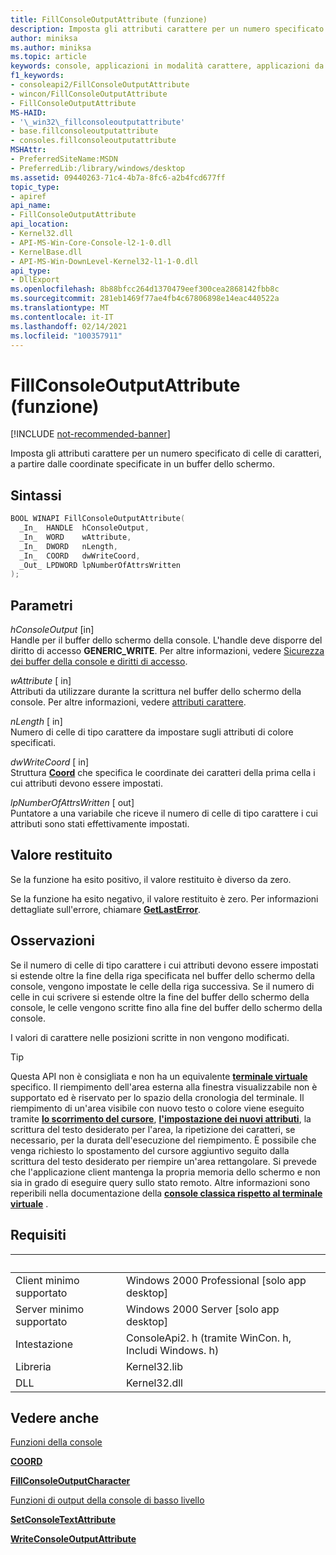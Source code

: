 ```yaml
---
title: FillConsoleOutputAttribute (funzione)
description: Imposta gli attributi carattere per un numero specificato di celle di caratteri, a partire dalle coordinate specificate in un buffer dello schermo.
author: miniksa
ms.author: miniksa
ms.topic: article
keywords: console, applicazioni in modalità carattere, applicazioni da riga di comando, applicazioni di terminale, api della console
f1_keywords:
- consoleapi2/FillConsoleOutputAttribute
- wincon/FillConsoleOutputAttribute
- FillConsoleOutputAttribute
MS-HAID:
- '\_win32\_fillconsoleoutputattribute'
- base.fillconsoleoutputattribute
- consoles.fillconsoleoutputattribute
MSHAttr:
- PreferredSiteName:MSDN
- PreferredLib:/library/windows/desktop
ms.assetid: 09440263-71c4-4b7a-8fc6-a2b4fcd677ff
topic_type:
- apiref
api_name:
- FillConsoleOutputAttribute
api_location:
- Kernel32.dll
- API-MS-Win-Core-Console-l2-1-0.dll
- KernelBase.dll
- API-MS-Win-DownLevel-Kernel32-l1-1-0.dll
api_type:
- DllExport
ms.openlocfilehash: 8b88bfcc264d1370479eef300cea2868142fbb8c
ms.sourcegitcommit: 281eb1469f77ae4fb4c67806898e14eac440522a
ms.translationtype: MT
ms.contentlocale: it-IT
ms.lasthandoff: 02/14/2021
ms.locfileid: "100357911"
---
```

# <a name="fillconsoleoutputattribute-function"></a>FillConsoleOutputAttribute (funzione)

[!INCLUDE [not-recommended-banner](./includes/not-recommended-banner.md)]

Imposta gli attributi carattere per un numero specificato di celle di caratteri, a partire dalle coordinate specificate in un buffer dello schermo.

## <a name="syntax"></a>Sintassi

```C
BOOL WINAPI FillConsoleOutputAttribute(
  _In_  HANDLE  hConsoleOutput,
  _In_  WORD    wAttribute,
  _In_  DWORD   nLength,
  _In_  COORD   dwWriteCoord,
  _Out_ LPDWORD lpNumberOfAttrsWritten
);
```

## <a name="parameters"></a>Parametri

*hConsoleOutput* \[in\]  
Handle per il buffer dello schermo della console. L'handle deve disporre del diritto di accesso **GENERIC\_WRITE**. Per altre informazioni, vedere [Sicurezza dei buffer della console e diritti di accesso](console-buffer-security-and-access-rights.md).

*wAttribute* \[ in\]  
Attributi da utilizzare durante la scrittura nel buffer dello schermo della console. Per altre informazioni, vedere [attributi carattere](console-screen-buffers.md#character-attributes).

*nLength* \[ in\]  
Numero di celle di tipo carattere da impostare sugli attributi di colore specificati.

*dwWriteCoord* \[ in\]  
Struttura [**Coord**](coord-str.md) che specifica le coordinate dei caratteri della prima cella i cui attributi devono essere impostati.

*lpNumberOfAttrsWritten* \[ out\]  
Puntatore a una variabile che riceve il numero di celle di tipo carattere i cui attributi sono stati effettivamente impostati.

## <a name="return-value"></a>Valore restituito

Se la funzione ha esito positivo, il valore restituito è diverso da zero.

Se la funzione ha esito negativo, il valore restituito è zero. Per informazioni dettagliate sull'errore, chiamare [**GetLastError**](/windows/win32/api/errhandlingapi/nf-errhandlingapi-getlasterror).

## <a name="remarks"></a>Osservazioni

Se il numero di celle di tipo carattere i cui attributi devono essere impostati si estende oltre la fine della riga specificata nel buffer dello schermo della console, vengono impostate le celle della riga successiva. Se il numero di celle in cui scrivere si estende oltre la fine del buffer dello schermo della console, le celle vengono scritte fino alla fine del buffer dello schermo della console.

I valori di carattere nelle posizioni scritte in non vengono modificati.

> [!TIP]
> Questa API non è consigliata e non ha un equivalente **[terminale virtuale](console-virtual-terminal-sequences.md)** specifico. Il riempimento dell'area esterna alla finestra visualizzabile non è supportato ed è riservato per lo spazio della cronologia del terminale. Il riempimento di un'area visibile con nuovo testo o colore viene eseguito tramite **[lo scorrimento del cursore](console-virtual-terminal-sequences.md#cursor-positioning)**, **[l'impostazione dei nuovi attributi](console-virtual-terminal-sequences.md#text-formatting)**, la scrittura del testo desiderato per l'area, la ripetizione dei caratteri, se necessario, per la durata dell'esecuzione del riempimento. È possibile che venga richiesto lo spostamento del cursore aggiuntivo seguito dalla scrittura del testo desiderato per riempire un'area rettangolare. Si prevede che l'applicazione client mantenga la propria memoria dello schermo e non sia in grado di eseguire query sullo stato remoto. Altre informazioni sono reperibili nella documentazione della **[console classica rispetto al terminale virtuale](classic-vs-vt.md)** .

## <a name="requirements"></a>Requisiti

| &nbsp; | &nbsp; |
|-|-|
| Client minimo supportato | Windows 2000 Professional \[solo app desktop\] |
| Server minimo supportato | Windows 2000 Server \[solo app desktop\] |
| Intestazione | ConsoleApi2. h (tramite WinCon. h, Includi Windows. h) |
| Libreria | Kernel32.lib |
| DLL | Kernel32.dll |

## <a name="see-also"></a>Vedere anche

[Funzioni della console](console-functions.md)

[**COORD**](coord-str.md)

[**FillConsoleOutputCharacter**](fillconsoleoutputcharacter.md)

[Funzioni di output della console di basso livello](low-level-console-output-functions.md)

[**SetConsoleTextAttribute**](setconsoletextattribute.md)

[**WriteConsoleOutputAttribute**](writeconsoleoutputattribute.md)